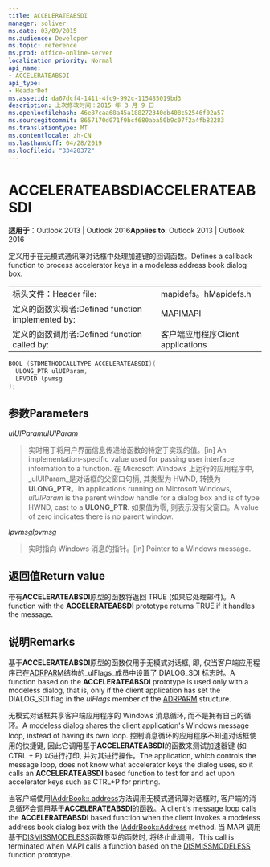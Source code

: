 ```yaml
---
title: ACCELERATEABSDI
manager: soliver
ms.date: 03/09/2015
ms.audience: Developer
ms.topic: reference
ms.prod: office-online-server
localization_priority: Normal
api_name:
- ACCELERATEABSDI
api_type:
- HeaderDef
ms.assetid: da67dcf4-1411-4fc9-992c-115485019bd3
description: 上次修改时间：2015 年 3 月 9 日
ms.openlocfilehash: 46e87caa68a45a188272340db408c52546f02a57
ms.sourcegitcommit: 8657170d071f9bcf680aba50b9c07f2a4fb82283
ms.translationtype: MT
ms.contentlocale: zh-CN
ms.lasthandoff: 04/28/2019
ms.locfileid: "33420372"
---
```

# <a name="accelerateabsdi"></a><span data-ttu-id="4d16f-103">ACCELERATEABSDI</span><span class="sxs-lookup"><span data-stu-id="4d16f-103">ACCELERATEABSDI</span></span>
 
<span data-ttu-id="4d16f-104">**适用于**：Outlook 2013 | Outlook 2016</span><span class="sxs-lookup"><span data-stu-id="4d16f-104">**Applies to**: Outlook 2013 | Outlook 2016</span></span> 
  
<span data-ttu-id="4d16f-105">定义用于在无模式通讯簿对话框中处理加速键的回调函数。</span><span class="sxs-lookup"><span data-stu-id="4d16f-105">Defines a callback function to process accelerator keys in a modeless address book dialog box.</span></span> 
  
|||
|:-----|:-----|
|<span data-ttu-id="4d16f-106">标头文件：</span><span class="sxs-lookup"><span data-stu-id="4d16f-106">Header file:</span></span>  <br/> |<span data-ttu-id="4d16f-107">mapidefs。h</span><span class="sxs-lookup"><span data-stu-id="4d16f-107">Mapidefs.h</span></span>  <br/> |
|<span data-ttu-id="4d16f-108">定义的函数实现者:</span><span class="sxs-lookup"><span data-stu-id="4d16f-108">Defined function implemented by:</span></span>  <br/> |<span data-ttu-id="4d16f-109">MAPI</span><span class="sxs-lookup"><span data-stu-id="4d16f-109">MAPI</span></span>  <br/> |
|<span data-ttu-id="4d16f-110">定义的函数调用者:</span><span class="sxs-lookup"><span data-stu-id="4d16f-110">Defined function called by:</span></span>  <br/> |<span data-ttu-id="4d16f-111">客户端应用程序</span><span class="sxs-lookup"><span data-stu-id="4d16f-111">Client applications</span></span>  <br/> |
   
```cpp
BOOL (STDMETHODCALLTYPE ACCELERATEABSDI)( 
  ULONG_PTR ulUIParam,
  LPVOID lpvmsg
);
```

## <a name="parameters"></a><span data-ttu-id="4d16f-112">参数</span><span class="sxs-lookup"><span data-stu-id="4d16f-112">Parameters</span></span>

 <span data-ttu-id="4d16f-113">_ulUIParam_</span><span class="sxs-lookup"><span data-stu-id="4d16f-113">_ulUIParam_</span></span>
  
> <span data-ttu-id="4d16f-114">实时用于将用户界面信息传递给函数的特定于实现的值。</span><span class="sxs-lookup"><span data-stu-id="4d16f-114">[in] An implementation-specific value used for passing user interface information to a function.</span></span> <span data-ttu-id="4d16f-115">在 Microsoft Windows 上运行的应用程序中, _ulUIParam_是对话框的父窗口句柄, 其类型为 HWND, 转换为**ULONG_PTR**。</span><span class="sxs-lookup"><span data-stu-id="4d16f-115">In applications running on Microsoft Windows,  _ulUIParam_ is the parent window handle for a dialog box and is of type HWND, cast to a **ULONG_PTR**.</span></span> <span data-ttu-id="4d16f-116">如果值为零, 则表示没有父窗口。</span><span class="sxs-lookup"><span data-stu-id="4d16f-116">A value of zero indicates there is no parent window.</span></span> 
    
 <span data-ttu-id="4d16f-117">_lpvmsg_</span><span class="sxs-lookup"><span data-stu-id="4d16f-117">_lpvmsg_</span></span>
  
> <span data-ttu-id="4d16f-118">实时指向 Windows 消息的指针。</span><span class="sxs-lookup"><span data-stu-id="4d16f-118">[in] Pointer to a Windows message.</span></span>
    
## <a name="return-value"></a><span data-ttu-id="4d16f-119">返回值</span><span class="sxs-lookup"><span data-stu-id="4d16f-119">Return value</span></span>

<span data-ttu-id="4d16f-120">带有**ACCELERATEABSDI**原型的函数将返回 TRUE (如果它处理邮件)。</span><span class="sxs-lookup"><span data-stu-id="4d16f-120">A function with the **ACCELERATEABSDI** prototype returns TRUE if it handles the message.</span></span> 
  
## <a name="remarks"></a><span data-ttu-id="4d16f-121">说明</span><span class="sxs-lookup"><span data-stu-id="4d16f-121">Remarks</span></span>

<span data-ttu-id="4d16f-122">基于**ACCELERATEABSDI**原型的函数仅用于无模式对话框, 即, 仅当客户端应用程序已在[ADRPARM](adrparm.md)结构的_ulFlags_成员中设置了 DIALOG_SDI 标志时。</span><span class="sxs-lookup"><span data-stu-id="4d16f-122">A function based on the **ACCELERATEABSDI** prototype is used only with a modeless dialog, that is, only if the client application has set the DIALOG_SDI flag in the  _ulFlags_ member of the [ADRPARM](adrparm.md) structure.</span></span> 
  
<span data-ttu-id="4d16f-123">无模式对话框共享客户端应用程序的 Windows 消息循环, 而不是拥有自己的循环。</span><span class="sxs-lookup"><span data-stu-id="4d16f-123">A modeless dialog shares the client application's Windows message loop, instead of having its own loop.</span></span> <span data-ttu-id="4d16f-124">控制消息循环的应用程序不知道对话框使用的快捷键, 因此它调用基于**ACCELERATEABSDI**的函数来测试加速器键 (如 CTRL + P) 以进行打印, 并对其进行操作。</span><span class="sxs-lookup"><span data-stu-id="4d16f-124">The application, which controls the message loop, does not know what accelerator keys the dialog uses, so it calls an **ACCELERATEABSDI** based function to test for and act upon accelerator keys such as CTRL+P for printing.</span></span> 
  
<span data-ttu-id="4d16f-125">当客户端使用[IAddrBook:: address](iaddrbook-address.md)方法调用无模式通讯簿对话框时, 客户端的消息循环会调用基于**ACCELERATEABSDI**的函数。</span><span class="sxs-lookup"><span data-stu-id="4d16f-125">A client's message loop calls the **ACCELERATEABSDI** based function when the client invokes a modeless address book dialog box with the [IAddrBook::Address](iaddrbook-address.md) method.</span></span> <span data-ttu-id="4d16f-126">当 MAPI 调用基于[DISMISSMODELESS](dismissmodeless.md)函数原型的函数时, 将终止此调用。</span><span class="sxs-lookup"><span data-stu-id="4d16f-126">This call is terminated when MAPI calls a function based on the [DISMISSMODELESS](dismissmodeless.md) function prototype.</span></span> 
  

